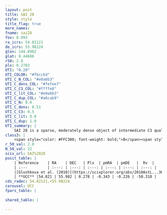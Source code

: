 ```yaml
---
layout: post
title: SAI 28
style: style
title_flag: true
more_names: 
fname: sai28
fov: 0.093
ra_icrs: 54.82121
de_icrs: 55.98224
glon: 144.8962
glat: 0.44686
r50: 2.8
plx: 0.2783
UTI: "0.20"
UTI_COLOR: "#fbccbd"
UTI_C_N_COL: "#e0a6b3"
UTI_C_dens_COL: "#fefee7"
UTI_C_C3_COL: "#ffffe8"
UTI_C_lit_COL: "#e0a6b3"
UTI_C_dup_COL: "#a6cab9"
UTI_C_N: 0.0
UTI_C_dens: 0.51
UTI_C_C3: 0.5
UTI_C_lit: 0.0
UTI_C_dup: 1.0
UTI_summary: |
    SAI 28 is a sparse, moderately dense object of intermediate C3 quality. It is rarely studied in the literature, with no articles listed in the last 15 years.<br><br><span style="color: #99180f; font-weight: bold;">Warning: </span>contains less than 25 stars with <i>P>0.5</i> estimated.
class3: |
    <span style="color: #FFC300; font-weight: bold;">B</span><span style="color: #FFC300; font-weight: bold;">B</span>
r_50_val: 2.8
N_50_val: 22
scix_url: SAI%2028
posit_table: |
    | Reference    | RA    | DEC   | Plx  | pmRA  | pmDE   |  Rv  |
    | :---         | :---: | :---: | :---: | :---: | :---: | :---: |
    |[Glushkova et al. (2010)](https://scixplorer.org/abs/2010AstL...36...75G) | 54.82 | 55.973 | -- | -- | -- | -- |
    | **UCC** |54.821 | 55.982 | 0.278 | -0.343 | -0.226 | -50.318 | 
cds_radec: 54.82121,+55.98224
carousel: UCC
fpars_table: |
    
shared_table: |
    
---
```

